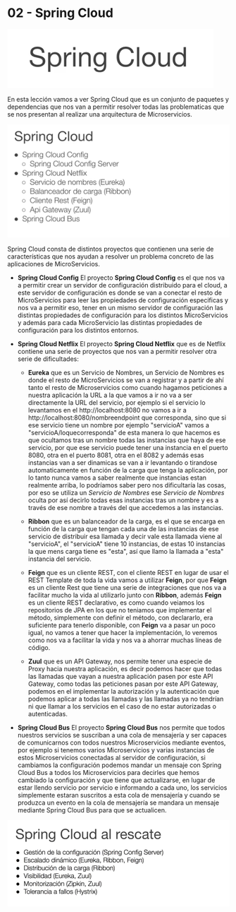 # 02 - Spring Cloud

![04-02-01](images/04-02-01.png)

En esta lección vamos a ver Spring Cloud que es un conjunto de paquetes y dependencias que nos van a permitir resolver todas las problematicas que se nos presentan al realizar una arquitectura de Microservicios.

![04-02-02](images/04-02-02.png)

Spring Cloud consta de distintos proyectos que contienen una serie de características que nos ayudan a resolver un problema concreto de las aplicaciones de MicroServicios.

* **Spring Cloud Config**
   El proyecto **Spring Cloud Config** es el que nos va a permitir crear un servidor de configuración distribuido para el cloud, a este servidor de configuración es donde se van a conectar el resto de MicroServicios para leer las propiedades de configuración especificas y nos va a permitir eso, tener en un mismo servidor de configuración las distintas propiedades de configuración para los distintos MicroServicios y además para cada MicroServicio las distintas propiedades de configuración para los distintos entornos.
   
* **Spring Cloud Netflix**
   El proyecto **Spring Cloud Netflix** que es de Netflix contiene una serie de proyectos que nos van a permitir resolver otra serie de dificultades:
   
   * **Eureka** que es un Servicio de Nombres, un Servicio de Nombres es donde el resto de MicroServicios se van a registrar y a partir de ahí tanto el resto de Microservicios como cuando hagamos peticiones a nuestra aplicación la URL a la que vamos a ir no va a ser directamente la URL del servicio, por ejemplo si el servicio lo levantamos en el http://localhost:8080 no vamos a ir a http://localhost:8080/nombreendpoint que corresponda, sino que si ese servicio tiene un nombre por ejemplo "servicioA" vamos a "servicioA/loquecorresponda" de esta manera lo que hacemos es que ocultamos tras un nombre todas las instancias que haya de ese servicio, por que ese servicio puede tener una instancia en el puerto 8080, otra en el puerto 8081, otra en el 8082 y además esas instancias van a ser dinamicas se van a ir levantando o tirandose automaticamente en función de la carga que tenga la aplicación, por lo tanto nunca vamos a saber realmente que instancias estan realmente arriba, lo podríamos saber pero nos dificultaría las cosas, por eso se utiliza un *Servicio de Nombres* ese *Servicio de Nombres* oculta por así decirlo todas esas instancias tras un nombre y es a través de ese nombre a través del que accedemos a las instancias.
   
   * **Ribbon** que es un balanceador de la carga, es el que se encarga en función de la carga que tengan cada una de las instancias de ese servicio de distribuir esa llamada y decir vale esta llamada viene al "servicioA", el "servicioA" tiene 10 instancias, de estas 10 instancias la que mens carga tiene es "esta", así que llamo la llamada a "esta" instancia del servicio.
   * **Feign** que es un cliente REST, con el cliente REST en lugar de usar el REST Template de toda la vida vamos a utilizar **Feign**, por que **Feign** es un cliente Rest que tiene una serie de integraciones que nos va a facilitar mucho la vida al utilizarlo junto con **Ribbon**, además **Feign** es un cliente REST declarativo, es como cuando veiamos los repositorios de JPA en los que no teniamos que implementar el método, simplemente con definir el método, con declararlo, era suficiente para tenerlo disponible, con **Feign** va a pasar un poco igual, no vamos a tener que hacer la implementación, lo veremos como nos va a facilitar la vida y nos va a ahorrar muchas líneas de código.
   * **Zuul** que es un API Gateway, nos permite tener una especie de Proxy hacia nuestra aplicación, es decir podemos hacer que todas las llamadas que vayan a nuestra aplicación pasen por este API Gateway, como todas las peticiones pasan por este API Gateway, podemos en el implementar la autorización y la autenticación que podemos aplicar a todas las llamadas y las llamadas ya no tendrían ni que llamar a los servicios en el caso de no estar autorizadas o autenticadas.
   
* **Spring Cloud Bus**
   El proyecto **Spring Cloud Bus** nos permite que todos nuestros servicios se suscriban a una cola de mensajería y ser capaces de comunicarnos con todos nuestros Microservicios mediante eventos, por ejemplo si tenemos varios Microservicios y varias instancias de estos Microservicios conectadas al servidor de configuración, si cambiamos la configuración podemos mandar un mensaje con Spring Cloud Bus a todos los Microservicios para decirles que hemos cambiado la configuración y que tiene que actualizarse, en lugar de estar llendo servicio por servicio e informando a cada uno, los servicios simplemente estaran suscritos a esta cola de mensajería y cuando se produzca un evento en la cola de mensajería se mandara un mensaje mediante Spring Cloud Bus para que se actualicen.
   
![04-02-03](images/04-02-03.png)   
   



